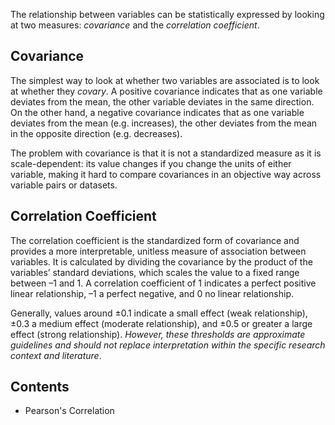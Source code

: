
The relationship between variables can be statistically expressed by looking at two measures: *covariance* and the *correlation coefficient*.

## Covariance

The simplest way to look at whether two variables are associated is to look at whether they *covary*. A positive covariance indicates that as one variable deviates from the mean, the other variable deviates in the same direction. On the other hand, a negative covariance indicates that as one variable deviates from the mean (e.g. increases), the other deviates from the mean in the opposite direction (e.g. decreases).

The problem with covariance is that it is not a standardized measure as it is scale-dependent: its value changes if you change the units of either variable, making it hard to compare covariances in an objective way across variable pairs or datasets.

## Correlation Coefficient

The correlation coefficient is the standardized form of covariance and provides a more interpretable, unitless measure of association between variables. It is calculated by dividing the covariance by the product of the variables’ standard deviations, which scales the value to a fixed range between –1 and 1. A correlation coefficient of 1 indicates a perfect positive linear relationship, –1 a perfect negative, and 0 no linear relationship.

Generally, values around ±0.1 indicate a small effect (weak relationship), ±0.3 a medium effect (moderate relationship), and ±0.5 or greater a large effect (strong relationship). *However, these thresholds are approximate guidelines and should not replace interpretation within the specific research context and literature*.

## Contents
* Pearson's Correlation

